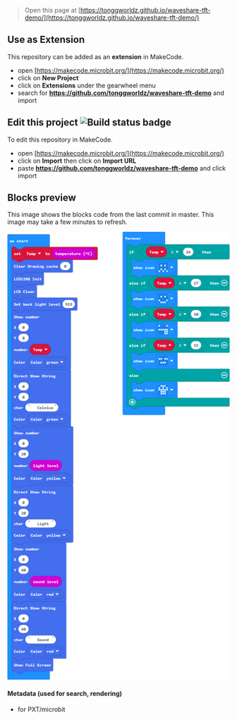 
> Open this page at [https://tonggworldz.github.io/waveshare-tft-demo/](https://tonggworldz.github.io/waveshare-tft-demo/)

## Use as Extension

This repository can be added as an **extension** in MakeCode.

* open [https://makecode.microbit.org/](https://makecode.microbit.org/)
* click on **New Project**
* click on **Extensions** under the gearwheel menu
* search for **https://github.com/tonggworldz/waveshare-tft-demo** and import

## Edit this project ![Build status badge](https://github.com/tonggworldz/waveshare-tft-demo/workflows/MakeCode/badge.svg)

To edit this repository in MakeCode.

* open [https://makecode.microbit.org/](https://makecode.microbit.org/)
* click on **Import** then click on **Import URL**
* paste **https://github.com/tonggworldz/waveshare-tft-demo** and click import

## Blocks preview

This image shows the blocks code from the last commit in master.
This image may take a few minutes to refresh.

![A rendered view of the blocks](https://github.com/tonggworldz/waveshare-tft-demo/raw/master/.github/makecode/blocks.png)

#### Metadata (used for search, rendering)

* for PXT/microbit
<script src="https://makecode.com/gh-pages-embed.js"></script><script>makeCodeRender("{{ site.makecode.home_url }}", "{{ site.github.owner_name }}/{{ site.github.repository_name }}");</script>
